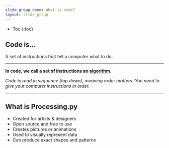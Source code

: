 ```yaml
---
slide_group_name: What is code?
layout: slide_group
---
```


<nav class="slide-group-nav" markdown="1">

* Toc
{:toc}

</nav>

## Code is...

A set of instructions that tell a computer what to do.

---

**In code, we call a set of instructions an [algorithm](#).**

<aside class="slide-notes" markdown="1">


_Code is read in sequence (top down), meaning order matters. You need to give your computer instructions in order._


</aside>

---

## What is Processing.py

* Created for artists & designers
* Open source and free to use
* Creates pictures or animations
* Used to visually represent data
* Can produce exact shapes and patterns
